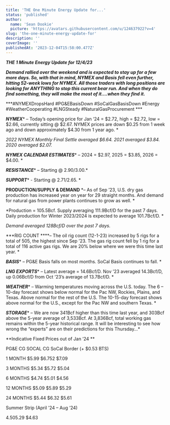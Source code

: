 ```yaml
---
title: 'THE One Minute Energy Update for...'
status: 'published'
author:
  name: 'Sean Dookie'
  picture: 'https://avatars.githubusercontent.com/u/124637922?v=4'
slug: 'the-one-minute-energy-update-for'
description: ''
coverImage: ''
publishedAt: '2023-12-04T15:58:00.477Z'
---
```


***THE 1 Minute Energy Update for 12/4/23***

***Demand rallied over the weekend and is expected to stay up for a few more days. So, with that in mind, NYMEX and Basis fell even further, hitting 52-week lows for NYMEX. All those traders with long positions are looking for ANYTHING to stop this current bear run. And when they do find something, they will make the most of it….when they find it.***

***\#NYMEXDropsHard #PG&EBasisDown #SoCalGasBasisDown #Energy #WeatherCooperating #LNGSteady #NaturalGasProcurement ***

***NYMEX**** – Today’s opening price for Jan ‘24 = $2.72, high = $2.72, low = $2.66, currently sitting @ $2.67. NYMEX prices are down $0.25 from 1 week ago and down approximately $4.30 from 1 year ago. *

*2022 NYMEX Monthly Final Settle averaged $6.64. 2021 averaged $3.84. 2020 averaged $2.07.*

***NYMEX CALENDAR ESTIMATES**** – 2024 = $2.97, 2025 = $3.85, 2026 = $4.00. *

***RESISTANCE**** – Starting @ $2.90/$3.00.*

***SUPPORT**** \- Starting @ $2.71/$2.65. *

**PRODUCTION/SUPPLY & DEMAND** *– As of Sep ’23, U.S. dry gas production has increased year on year for 29 straight months. And demand for natural gas from power plants continues to grow as well. *

*Production = 105.5Bcf. Supply averaging 111.9Bcf/D for the past 7 days. Daily production for Winter 2023/2024 is expected to average 101.7Bcf/D. *

*Demand averaged 128Bcf/D over the past 7 days.*

***RIG COUNT ****– The oil rig count (12-1-23) increased by 5 rigs for a total of 505, the highest since Sep ’23. The gas rig count fell by 1 rig for a total of 116 active gas rigs. We are 20% below where we were this time last year. *

***BASIS**** – PG&E Basis falls on most months. SoCal Basis continues to fall. *

***LNG EXPORTS**** – Latest average = 14.6Bcf/D. Nov ’23 averaged 14.3Bcf/D, up 0.06Bcf/D from Oct ‘23’s average of 13.7Bcf/D. *

***WEATHER**** – Warming temperatures moving across the U.S. today. The 6 – 10-day forecast shows below normal for the Pac NW, Rockies, Plains, and Texas. Above normal for the rest of the U.S. The 10-15-day forecast shows above normal for the U.S., except for the Pac NW and southern Texas. *

***STORAGE**** – We are now 341Bcf higher than this time last year, and 303Bcf above the 5-year average of 3,533Bcf. At 3,836Bcf, total working gas remains within the 5-year historical range. It will be interesting to see how wrong the “experts” are on their predictions for this Thursday…*

**Indicative Fixed Prices out of Jan ‘24 **

PG&E CG SOCAL CG SoCal Border (+ $0.53 BTS)

1 MONTH $5.99 $6.752 $7.09

3 MONTHS $5.34 $5.72 $5.04

6 MONTHS $4.74 $5.01 $4.56

12 MONTHS $5.09 $5.89 $5.29

24 MONTHS $5.44 $6.32 $5.61

Summer Strip (April ’24 – Aug ‘24)



$4.50 $5.29 $4.63

